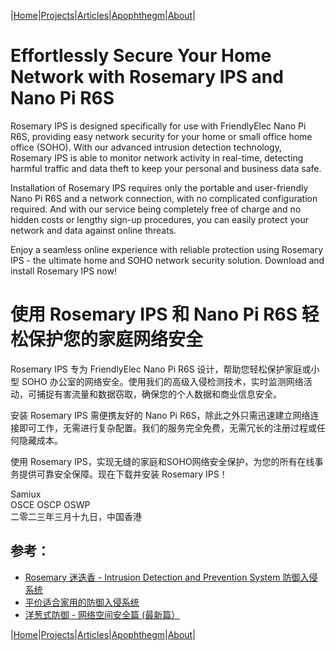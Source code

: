 |[Home](/README.md)|[Projects](/projects.md)|[Articles](/articles.md)|[Apophthegm](/apophthegm.md)|[About](/about.md)|

# Effortlessly Secure Your Home Network with Rosemary IPS and Nano Pi R6S

Rosemary IPS is designed specifically for use with FriendlyElec Nano Pi R6S, providing easy network security for your home or small office home office (SOHO). With our advanced intrusion detection technology, Rosemary IPS is able to monitor network activity in real-time, detecting harmful traffic and data theft to keep your personal and business data safe.

Installation of Rosemary IPS requires only the portable and user-friendly Nano Pi R6S and a network connection, with no complicated configuration required. And with our service being completely free of charge and no hidden costs or lengthy sign-up procedures, you can easily protect your network and data against online threats.

Enjoy a seamless online experience with reliable protection using Rosemary IPS - the ultimate home and SOHO network security solution. Download and install Rosemary IPS now!

# 使用 Rosemary IPS 和 Nano Pi R6S 轻松保护您的家庭网络安全

Rosemary IPS 专为 FriendlyElec Nano Pi R6S 设计，帮助您轻松保护家庭或小型 SOHO 办公室的网络安全。使用我们的高级入侵检测技术，实时监测网络活动，可捕捉有害流量和数据窃取，确保您的个人数据和商业信息安全。

安装 Rosemary IPS 需便携友好的 Nano Pi R6S，除此之外只需迅速建立网络连接即可工作，无需进行复杂配置。我们的服务完全免费，无需冗长的注册过程或任何隐藏成本。

使用 Rosemary IPS，实现无缝的家庭和SOHO网络安全保护，为您的所有在线事务提供可靠安全保障。现在下载并安装 Rosemary IPS！

Samiux  
OSCE OSCP OSWP  
二零二三年三月十九日，中国香港    

## 参考：

- [Rosemary 迷迭香 - Intrusion Detection and Prevention System 防御入侵系统](/rosemary.md)  
- [平价适合家用的防御入侵系统](/nanopi.md)  
- [洋葱式防御 - 网络空间安全篇 (最新篇）](/onion-defense_3.md)  

|[Home](/README.md)|[Projects](/projects.md)|[Articles](/articles.md)|[Apophthegm](/apophthegm.md)|[About](/about.md)|
